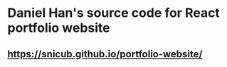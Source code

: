 # Daniel Han's source code for React portfolio website 
## https://snicub.github.io/portfolio-website/
